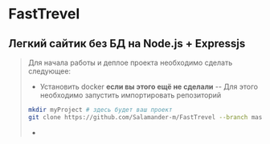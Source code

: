 # FastTrevel
Легкий сайтик без БД на Node.js + Expressjs
-
> Для начала работы и деплое проекта необходимо сделать следующее:
> - Установить docker **если вы этого ещё не сделали**
> -- Для этого необходимо запустить импортировать репозиторий
> ```sh
> mkdir myProject # здесь будет ваш проект
> git clone https://github.com/Salamander-m/FastTrevel --branch master # команда импорта
> ```
> - 

